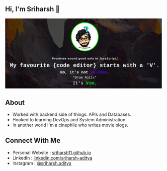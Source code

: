 ## Hi, I'm Sriharsh :wave:

<p align="center">
<a href="https://sriharsh11.github.io"><img src="https://raw.githubusercontent.com/Sriharsh11/Sriharsh11/master/github-profile.png"></a>
</p>

## About

- Worked with backend side of things. APIs and Databases.
- Hooked to learning DevOps and System Administration
- In another world I'm a cinephile who writes movie blogs.

## Connect With Me

- Personal Website : <a href="https://sriharsh11.github.io">sriharsh11.github.io</a>
- LinkedIn : <a href="https://www.linkedin.com/in/sriharsh-aditya-03400416b/">linkedin.com/sriharsh-aditya</a>
- Instagram : <a href="https://www.instagram.com/sriharsh.aditya/">@sriharsh.aditya</a>
